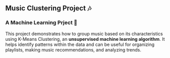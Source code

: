 ## **Music Clustering Project** 🎶
### **A Machine Learning Prject** 🤖

This project demonstrates how to group music based on its characteristics using K-Means Clustering, an **unsupervised machine learning algorithm**. It helps identify patterns within the data and can be useful for organizing playlists, making music recommendations, and analyzing trends.
